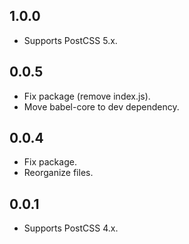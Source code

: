 ## 1.0.0
- Supports PostCSS 5.x.

## 0.0.5
- Fix package (remove index.js).
- Move babel-core to dev dependency.

## 0.0.4
- Fix package.
- Reorganize files.

## 0.0.1
- Supports PostCSS 4.x.
